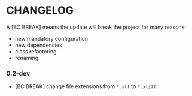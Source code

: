 CHANGELOG
=========

A [BC BREAK] means the update will break the project for many reasons:

* new mandatory configuration
* new dependencies
* class refactoring
* renaming

### 0.2-dev

* [BC BREAK] change file extensions from `*.xlf` to `*.xliff`
